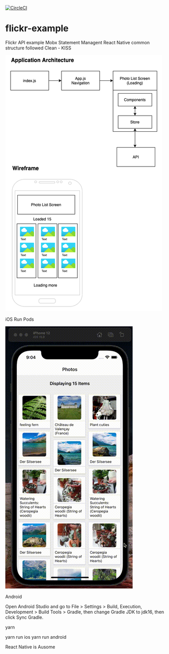 [![CircleCI](https://circleci.com/gh/MarshalPaterson/flickr-example/tree/main.svg?style=svg)](https://circleci.com/gh/MarshalPaterson/flickr-example/tree/main)

# flickr-example

Flickr API example
Mobx Statement Managent
React Native common structure followed
Clean - KISS

![alt text](https://github.com/MarshalPaterson/flickr-example/blob/main/SolutionDesign/SolutionDesign.drawio.png)

iOS
Run Pods

![hippo](https://github.com/MarshalPaterson/flickr-example/blob/main/SolutionDesign/ios.gif)


Android

Open Android Studio and go to File > Settings > Build, Execution, Development > Build Tools > Gradle, then change Gradle JDK to jdk16, then click Sync Gradle.

yarn 

yarn run ios
yarn run android

React Native is Ausome